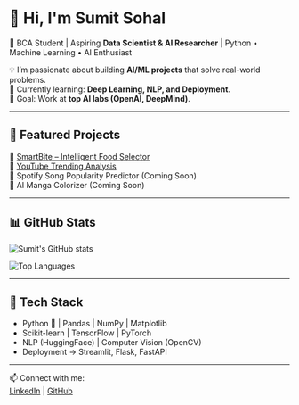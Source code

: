  # 👋 Hi, I'm Sumit Sohal  

🚀 BCA Student | Aspiring **Data Scientist & AI Researcher** | Python • Machine Learning • AI Enthusiast  

💡 I’m passionate about building **AI/ML projects** that solve real-world problems.  
🌱 Currently learning: **Deep Learning, NLP, and Deployment**.  
🎯 Goal: Work at **top AI labs (OpenAI, DeepMind)**.  

---

## 📌 Featured Projects
🌟 [SmartBite – Intelligent Food Selector](https://github.com/sumitkumar1233edeedad/SmartBite)  
🎥 [YouTube Trending Analysis](https://github.com/sumitkumar1233edeedad/youtube-trending-analysis)  
🎵 Spotify Song Popularity Predictor (Coming Soon)  
🎨 AI Manga Colorizer (Coming Soon)  

---

## 📊 GitHub Stats
![Sumit's GitHub stats](https://github-readme-stats.vercel.app/api?username=sumitkumar1233edeedad&show_icons=true&theme=radical)  

![Top Languages](https://github-readme-stats.vercel.app/api/top-langs/?username=sumitkumar1233edeedad&layout=compact&theme=radical)  

---

## 🔧 Tech Stack
- Python 🐍 | Pandas | NumPy | Matplotlib  
- Scikit-learn | TensorFlow | PyTorch  
- NLP (HuggingFace) | Computer Vision (OpenCV)  
- Deployment → Streamlit, Flask, FastAPI  

---

📫 Connect with me:  
[LinkedIn](https://www.linkedin.com/in/sumit-kumar-42b09a296/) | [GitHub](https://github.com/sumitkumar1233edeedad)  
